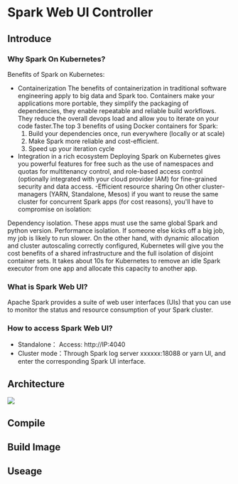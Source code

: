 # Spark Web UI Controller
## Introduce
### Why Spark On Kubernetes?
Benefits of Spark on Kubernetes:
- Containerization
The benefits of containerization in traditional software engineering apply to big data and Spark too. Containers make your applications more portable, they simplify the packaging of dependencies, they enable repeatable and reliable build workflows. They reduce the overall devops load and allow you to iterate on your code faster.The top 3 benefits of using Docker containers for Spark:
  1) Build your dependencies once, run everywhere (locally or at scale)
  2) Make Spark more reliable and cost-efficient.
  3) Speed up your iteration cycle 
- Integration in a rich ecosystem
Deploying Spark on Kubernetes gives you powerful features for free such as the use of  namespaces and quotas for multitenancy control, and role-based access control (optionally integrated with your cloud provider IAM) for fine-grained security and data access.
-Efficient resource sharing
On other cluster-managers (YARN, Standalone, Mesos) if you want to reuse the same cluster for concurrent Spark apps (for cost reasons), you'll have to compromise on isolation:

Dependency isolation. These apps must use the same global Spark and python version.
Performance isolation. If someone else kicks off a big job, my job is likely to run slower.
On the other hand, with dynamic allocation and cluster autoscaling correctly configured, Kubernetes will give you the cost benefits of a shared infrastructure and the full isolation of disjoint container sets. It takes about 10s for Kubernetes to remove an idle Spark executor from one app and allocate this capacity to another app.
### What is Spark Web UI?

Apache Spark provides a suite of web user interfaces (UIs) that you can use to monitor the status and resource consumption of your Spark cluster.
### How to access Spark Web UI?
- Standalone： Access: http://IP:4040
- Cluster mode：Through Spark log server xxxxxx:18088 or yarn UI, and enter the corresponding Spark UI interface.
## Architecture
![](https://github.com/wjl120/Spark-Web-UI-Controller-/blob/main/Architecture.png)

## Compile


## Build Image

## Useage




